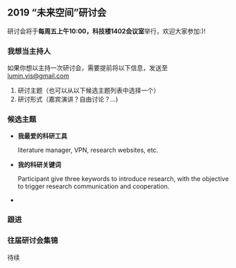## 2019 “未来空间”研讨会

研讨会将于**每周五上午10:00，科技楼1402会议室**举行，欢迎大家参加:)!

### 我想当主持人

如果你想以主持一次研讨会，需要提前将以下信息，发送至 lumin.vis@gmail.com 
1. 研讨主题（也可以从以下候选主题列表中选择一个）
2. 研讨形式（嘉宾演讲？自由讨论？...)


### 候选主题

- **我最爱的科研工具**

   literature manager, VPN, research websites, etc.
  
- **我的科研关键词**

  Participant give three keywords to introduce research, with the objective to trigger research communication and cooperation.
  
- 

### 跟进


### 往届研讨会集锦

待续


